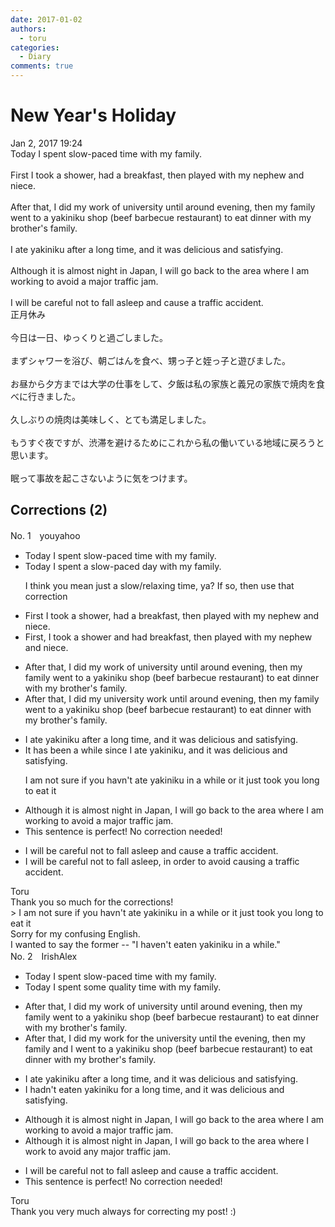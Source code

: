 ```yaml
---
date: 2017-01-02
authors:
  - toru
categories:
  - Diary
comments: true
---
```


# New Year's Holiday
<div class="date">Jan 2, 2017 19:24</div>
<div id="post"><div id="body_show_ori">
Today I spent slow-paced time with my family.<br/><br/>First I took a shower, had a breakfast, then played with my nephew and niece.<br/><br/>After that, I did my work of university until around evening, then my family went to a yakiniku shop (beef barbecue restaurant) to eat dinner with my brother's family.<br/><br/>I ate yakiniku after a long time, and it was delicious and satisfying. <br/><br/>Although it is almost night in Japan, I will go back to the area where I am working to avoid a major traffic jam.<br/><br/>I will be careful not to fall asleep and cause a traffic accident.
</div></div>

<!-- more -->

<div id="post_ja"><div id="body_show_mo">
正月休み<br/><br/>今日は一日、ゆっくりと過ごしました。<br/><br/>まずシャワーを浴び、朝ごはんを食べ、甥っ子と姪っ子と遊びました。<br/><br/>お昼から夕方までは大学の仕事をして、夕飯は私の家族と義兄の家族で焼肉を食べに行きました。<br/><br/>久しぶりの焼肉は美味しく、とても満足しました。<br/><br/>もうすぐ夜ですが、渋滞を避けるためにこれから私の働いている地域に戻ろうと思います。<br/><br/>眠って事故を起こさないように気をつけます。
</div></div>

## Corrections (2)
<div id="block"><div class="first_name"> No. 1　<span class="just_name">youyahoo</span></div><div id="block2">
<ul class="correction_field">
<li class="incorrect">Today I spent slow-paced time with my family.</li>
<li class="corrected correct">
Today I spent <span class="f_blue">a</span> slow-paced <span class="f_blue">day</span> with my family.
<p class="correction_comment">I think you mean just a slow/relaxing time, ya? If so, then use that correction</p>
</li>
</ul>
<ul class="correction_field">
<li class="incorrect">First I took a shower, had a breakfast, then played with my nephew and niece.</li>
<li class="corrected correct">
First, I took a shower <span class="f_blue">and</span> had breakfast, then played with my nephew and niece.
</li>
</ul>
<ul class="correction_field">
<li class="incorrect">After that, I did my work of university until around evening, then my family went to a yakiniku shop (beef barbecue restaurant) to eat dinner with my brother's family.</li>
<li class="corrected correct">
After that, I did my <span class="f_blue">university work</span> until around evening, then my family went to a yakiniku shop (beef barbecue restaurant) to eat dinner with my brother's family.
</li>
</ul>
<ul class="correction_field">
<li class="incorrect">I ate yakiniku after a long time, and it was delicious and satisfying.</li>
<li class="corrected correct">
<span class="f_blue">It has been a while since</span> I ate yakiniku, and it was delicious and satisfying.
<p class="correction_comment">I am not sure if you havn't ate yakiniku in a while or it just took you long to eat it</p>
</li>
</ul>
<ul class="correction_field">
<li class="incorrect">Although it is almost night in Japan, I will go back to the area where I am working to avoid a major traffic jam.</li>
<li class="corrected perfect">This sentence is perfect! No correction needed!</li>
</ul>
<ul class="correction_field">
<li class="incorrect">I will be careful not to fall asleep and cause a traffic accident.</li>
<li class="corrected correct">
I will be careful not to fall asleep<span class="f_blue">, in order to avoid causing</span> a traffic accident.
</li>
</ul>
</div><div class="name"><span class="just_name">Toru</span><br>
Thank you so much for the corrections!<br/>&gt; I am not sure if you havn't ate yakiniku in a while or it just took you long to eat it<br/>Sorry for my confusing English.<br/>I wanted to say the former -- "I haven't eaten yakiniku in a while."
</div>
</div>
<div id="block"><div class="first_name"> No. 2　<span class="just_name">IrishAlex</span></div><div id="block2">
<ul class="correction_field">
<li class="incorrect">Today I spent slow-paced time with my family.</li>
<li class="corrected correct">
Today I spent <span class="f_blue">some quality </span>time with my family.
</li>
</ul>
<ul class="correction_field">
<li class="incorrect">After that, I did my work of university until around evening, then my family went to a yakiniku shop (beef barbecue restaurant) to eat dinner with my brother's family.</li>
<li class="corrected correct">
After that, I did my work <span class="f_blue">for the </span>university until <span class="f_blue">the </span>evening, then my family <span class="f_blue">and I </span>went to a yakiniku shop (beef barbecue restaurant) to eat dinner with my brother's family.
</li>
</ul>
<ul class="correction_field">
<li class="incorrect">I ate yakiniku after a long time, and it was delicious and satisfying.</li>
<li class="corrected correct">
I <span class="f_blue">hadn't eaten </span>yakiniku <span class="f_blue">for</span> a long time, and it was delicious and satisfying.
</li>
</ul>
<ul class="correction_field">
<li class="incorrect">Although it is almost night in Japan, I will go back to the area where I am working to avoid a major traffic jam.</li>
<li class="corrected correct">
Although it is almost night in Japan, I will go back to the area where I work to avoid a<span class="f_blue">ny</span> major traffic jam.
</li>
</ul>
<ul class="correction_field">
<li class="incorrect">I will be careful not to fall asleep and cause a traffic accident.</li>
<li class="corrected perfect">This sentence is perfect! No correction needed!</li>
</ul>
</div><div class="name"><span class="just_name">Toru</span><br>
Thank you very much always for correcting my post! :)
</div>
</div>
